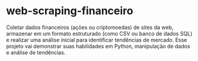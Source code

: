 # web-scraping-financeiro
Coletar dados financeiros (ações ou criptomoedas) de sites da web, armazenar em um formato estruturado (como CSV ou banco de dados SQL) e realizar uma análise inicial para identificar tendências de mercado. Esse projeto vai demonstrar suas habilidades em Python, manipulação de dados e análise de tendências.
